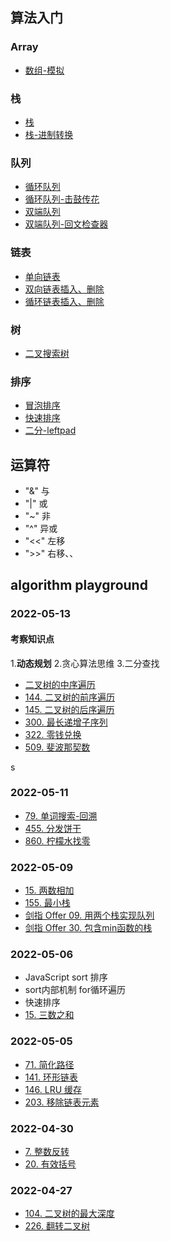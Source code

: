 
## 算法入门
### Array
   * [数组-模拟](./algorithm/Array/removeArrayFirstIndex.js)
### 栈
   * [栈](./algorithm/Stack/stackArray.js)
   * [栈-进制转换](./algorithm/Stack/decimalToBinary.js)
### 队列
   * [循环队列](./algorithm/Queue/index.js)
   * [循环队列-击鼓传花](./algorithm/Queue/hotpotsto.js)
   * [双端队列](./algorithm/Deque/index.js)
   * [双端队列-回文检查器](./algorithm/Deque/palindromeChecker.js)
### 链表
   * [单向链表](./algorithm/LinkList/LinkedList.js)
   * [双向链表插入、删除](./algorithm/LinkList/DoublyLinkedList.js)
   * [循环链表插入、删除](./algorithm/LinkList/CircularLinkedList.js)
### 树
   * [二叉搜索树](./algorithm/tree/BinarySearchTree.js)
### 排序
   * [冒泡排序](./algorithm/Sort/bubbleSort.js)
   * [快速排序](./algorithm/Sort/quickSort.js)
   * [二分-leftpad](./algorithm/Sourcecode/leftpad.js)

## 运算符
- "&"  与
- "|"  或
- "~"  非
- "^"  异或
- "<<" 左移
- ">>" 右移、、

## algorithm playground
### 2022-05-13
#### 考察知识点
1.**动态规划**
2.贪心算法思维
3.二分查找

- [二叉树的中序遍历](https://leetcode.cn/problems/binary-tree-inorder-traversal/description/)
- [144. 二叉树的前序遍历](https://leetcode.cn/problems/binary-tree-preorder-traversal/description/)
- [145. 二叉树的后序遍历](https://leetcode.cn/problems/binary-tree-postorder-traversal/description/)
- [300. 最长递增子序列](https://leetcode.cn/problems/longest-increasing-subsequence/description/)
- [322. 零钱兑换](https://leetcode.cn/problems/coin-change/description/)
- [509. 斐波那契数](https://leetcode.cn/problems/fibonacci-number/)

s
### 2022-05-11
- [79. 单词搜索-回溯](https://leetcode.cn/problems/word-search/)
- [455. 分发饼干](https://leetcode.cn/problems/assign-cookies/description/)
- [860. 柠檬水找零](https://leetcode.cn/problems/lemonade-change/description/)


### 2022-05-09
- [15. 两数相加](https://leetcode.cn/problems/add-two-numbers/description/)
- [155. 最小栈](https://leetcode.cn/problems/min-stack/submissions/)
- [剑指 Offer 09. 用两个栈实现队列](https://leetcode.cn/problems/yong-liang-ge-zhan-shi-xian-dui-lie-lcof/)
- [剑指 Offer 30. 包含min函数的栈](https://leetcode.cn/problems/bao-han-minhan-shu-de-zhan-lcof/)



### 2022-05-06
- JavaScript sort 排序
-  sort内部机制 for循环遍历
- 快速排序
- [15. 三数之和](https://leetcode-cn.com/problems/3sum/description/)

### 2022-05-05
- [71. 简化路径](https://leetcode-cn.com/problems/simplify-path/submissions/)
- [141. 环形链表](https://leetcode-cn.com/problems/linked-list-cycle/)
- [146. LRU 缓存](https://leetcode-cn.com/problems/lru-cache/description/)
- [203. 移除链表元素](https://leetcode-cn.com/problems/remove-linked-list-elements/description/)

### 2022-04-30
- [7. 整数反转](https://leetcode-cn.com/problems/reverse-integer/description/)
- [20. 有效括号](https://leetcode-cn.com/problems/valid-parentheses/description/)

### 2022-04-27
- [104. 二叉树的最大深度](https://leetcode-cn.com/problems/maximum-depth-of-binary-tree/)
- [226. 翻转二叉树](https://leetcode-cn.com/problems/invert-binary-tree/)
